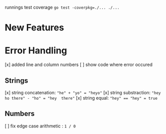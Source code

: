 runnings test coverage
`go test -coverpkg=./... ./...`

# New Features

# Error Handling

[x] added line and column numbers
[ ] show code where error occured

## Strings

[x] string concatenation:   `"he" + "yo" = "heyo"`
[x] string substraction:    `"hey ho there" - "ho" = "hey  there"`
[x] string equal:           `"hey" == "hey" = true`

## Numbers

[ ] fix edge case arithmetic : `1 / 0`